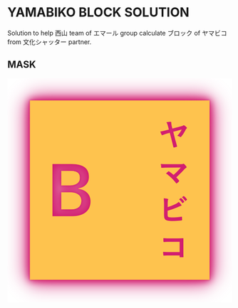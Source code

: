 # YAMABIKO BLOCK SOLUTION
Solution to help 西山 team of エマール group calculate ブロック of ヤマビコ from 文化シャッター partner.

## MASK
<p align="center">
<img src="https://raw.githubusercontent.com/Tynab/Yamabiko-Block/main/pic/0.png"></img>
</p>